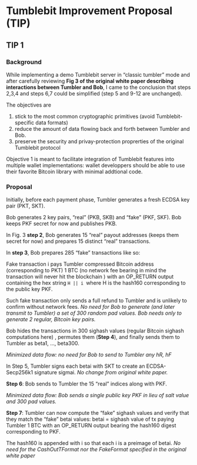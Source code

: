 # Tumblebit Improvement Proposal (TIP)


## TIP 1


### Background


While implementing a demo Tumblebit server in “classic tumbler” mode and after carefully reviewing **Fig 3 of the original white paper describing interactions between Tumbler and Bob**, I came to the conclusion that steps 2,3,4 and steps 6,7 could be simplified (step 5 and 9-12 are unchanged).

The objectives are 

1. stick to the most common cryptographic primitives (avoid Tumblebit-specific data formats) 
2. reduce the amount of data flowing back and forth between Tumbler and Bob.
3. preserve the security and privay-protection proprerties of the original Tumblebit protocol

Objective 1 is meant to facilitate integration of Tumblebit features into multiple wallet implementations: 
wallet developpers should be able to use their favorite Bitcoin library with minimal addtional code.


### Proposal


Initially, before each payment phase, Tumbler generates a fresh ECDSA key pair (PKT, SKT).

Bob generates 2 key pairs, “real” (PKB, SKB) and “fake” (PKF, SKF). Bob keeps PKF secret for now and publishes PKB.

In Fig. 3 **step 2**, Bob generates 15 “real” payout addresses (keeps them secret for now) and prepares 15 distinct “real” transactions.

In **step 3**, Bob prepares 285  “fake” transactions like so:

Fake transaction i pays Tumbler  compressed Bitcoin address (corresponding to PKT) 1 BTC (no network fee bearing in mind the transaction will never hit the blockchain ) with an OP_RETURN output containing the hex string `H || i `where H is the hash160 corresponding to the public key PKF.

Such fake transaction only sends a full refund to Tumbler and is unlikely to confirm without network fees.
_No need for Bob to generate (and later transmit to Tumbler) a set of 300 random pad values. Bob needs only to generate 2 regular, Bitcoin key pairs._

Bob hides the transactions in 300 sighash values (regular Bitcoin sighash computations here) , permutes them (**Step 4**), and finally sends them to Tumbler as beta1, ..., beta300.

_Minimized data flow: no need for Bob to send to Tumbler any hR, hF_ 

In Step 5, Tumbler signs each betai with SKT to create an ECDSA-Secp256k1 signature sigmai. 
_No change from original white paper._

**Step 6**: Bob sends to Tumbler the 15 “real” indices along with PKF.

_Minimized data flow: Bob sends  a single public key PKF in lieu of salt value and 300 pad values._

**Step 7**: Tumbler can now compute the “fake” sighash values and verify that they match the “fake” betai values:
betai = sighash value of tx paying Tumbler 1 BTC with an OP_RETURN output bearing the hash160 digest corresponding to PKF. 

The hash160 is appended with i so that each i is a preimage of betai.
_No need for the CashOutTFormat nor the FakeFormat specified in the original white paper_

